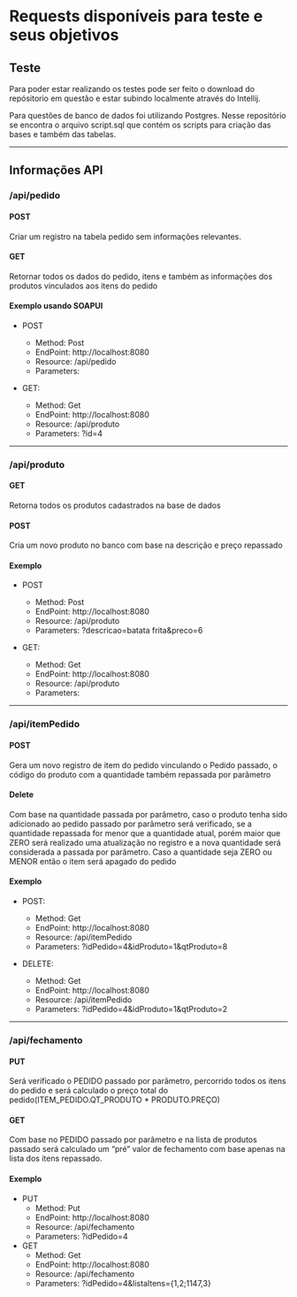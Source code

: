 # Requests disponíveis para teste e seus objetivos

## Teste

Para poder estar realizando os testes pode ser feito o download do repósitorio em questão e estar subindo localmente através do Intellij.

Para questões de banco de dados foi utilizando Postgres.
Nesse repositório se encontra o arquivo script.sql que contém os scripts para criação das bases e também das tabelas.

---
## Informações API

### /api/pedido

#### POST
Criar um registro na tabela pedido sem informações relevantes.

#### GET
Retornar todos os dados do pedido, itens e também as informações dos produtos vinculados aos itens do pedido

#### Exemplo usando SOAPUI
* POST
  * Method: Post
  * EndPoint: http://localhost:8080
  * Resource: /api/pedido
  * Parameters:
  
* GET:
  * Method: Get
  * EndPoint: http://localhost:8080
  * Resource: /api/produto
  * Parameters: ?id=4
---

### /api/produto

#### GET
Retorna todos os produtos cadastrados na base de dados

#### POST
Cria um novo produto no banco com base na descrição e preço repassado

#### Exemplo
* POST
    * Method: Post
    * EndPoint: http://localhost:8080
    * Resource: /api/produto
    * Parameters: ?descricao=batata frita&preco=6

* GET:
    * Method: Get
    * EndPoint: http://localhost:8080
    * Resource: /api/produto
    * Parameters:

---
### /api/itemPedido

#### POST
Gera um novo registro de item do pedido vinculando o Pedido passado, o código do produto com a quantidade também repassada por parâmetro

#### Delete
Com base na quantidade passada por parâmetro, caso o produto tenha sido adicionado ao pedido passado por parâmetro será verificado, se a quantidade repassada for menor que a quantidade atual, porém maior que ZERO será realizado uma atualização no registro e a nova quantidade será considerada a passada por parâmetro. Caso a quantidade seja ZERO ou MENOR então o item será apagado do pedido

#### Exemplo
* POST:
  * Method: Get
  * EndPoint: http://localhost:8080
  * Resource: /api/itemPedido
  * Parameters: ?idPedido=4&idProduto=1&qtProduto=8

* DELETE:
  * Method: Get
  * EndPoint: http://localhost:8080
  * Resource: /api/itemPedido
  * Parameters: ?idPedido=4&idProduto=1&qtProduto=2

---

### /api/fechamento

#### PUT
Será verificado o PEDIDO passado por parâmetro, percorrido todos os itens do pedido e será calculado o preço total do pedido(ITEM_PEDIDO.QT_PRODUTO * PRODUTO.PREÇO)

#### GET
Com base no PEDIDO passado por parâmetro e na lista de produtos passado será calculado um “pré” valor de fechamento com base apenas na lista dos itens repassado.

#### Exemplo
* PUT
  * Method: Put
  * EndPoint: http://localhost:8080
  * Resource: /api/fechamento
  * Parameters: ?idPedido=4
* GET
  * Method: Get
  * EndPoint: http://localhost:8080
  * Resource: /api/fechamento
  * Parameters: ?idPedido=4&listaItens={1,2;1147,3}

